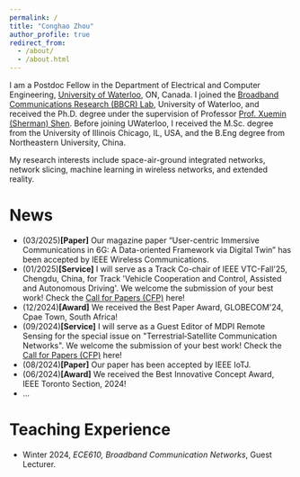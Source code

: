 ```yaml
---
permalink: /
title: "Conghao Zhou"
author_profile: true
redirect_from: 
  - /about/
  - /about.html
---
```

I am a Postdoc Fellow in the Department of Electrical and Computer Engineering, [University of Waterloo](https://uwaterloo.ca/), ON, Canada. I joined the [Broadband Communications Research (BBCR) Lab](https://uwaterloo.ca/broadband-communications-research-lab/), University of Waterloo, and received the Ph.D. degree under the supervision of Professor [Prof. Xuemin (Sherman) Shen](https://uwaterloo.ca/scholar/sshen). Before joining UWaterloo, I received the M.Sc. degree from the University of Illinois Chicago, IL, USA, and the B.Eng degree from Northeastern University, China.

My research interests include space-air-ground integrated networks, network slicing, machine learning in wireless networks, and extended reality.

News
======
* (03/2025)**[Paper]** Our magazine paper “User-centric Immersive Communications in 6G: A Data-oriented Framework via Digital Twin” has been accepted by IEEE Wireless Communications.
* (01/2025)**[Service]** I will serve as a Track Co-chair of IEEE VTC-Fall'25, Chengdu, China, for Track 'Vehicle Cooperation and Control, Assisted and Autonomous Driving'. We welcome the submission of your best work! Check the [Call for Papers (CFP)](https://events.vtsociety.org/vtc2025-fall/authors/call-for-papers-2/) here!
* (12/2024)**[Award]** We received the Best Paper Award, GLOBECOM'24, Cpae Town, South Africa!
* (09/2024)**[Service]** I will serve as a Guest Editor of MDPI Remote Sensing for the special issue on "Terrestrial‑Satellite Communication Networks". We welcome the submission of your best work! Check the [Call for Papers (CFP)](https://www.mdpi.com/journal/remotesensing/special_issues/003O5W5HIT) here!
* (08/2024)**[Paper]** Our paper has been accepted by IEEE IoTJ.
* (06/2024)**[Award]** We received the Best Innovative Concept Award, IEEE Toronto Section, 2024!
* ...


<!-- Publications
======
* **From One Thousand Pages of Specification to Unveiling Hidden Bugs:** *Large Language Model Assisted Fuzzing of Matter IoT Devices*  
**Xiaoyue Ma**, Lannan Luo, Qiang Zeng.    
*Security'24*, Philadelphia, USA, Aug. 2024


* **No More Companion Apps Hacking but One Dongle:** *Hub-Based Blackbox Fuzzing of IoT Firmware*  
**Xiaoyue Ma**, Qiang Zeng, Haotian Chi, Lannan Luo  
*MobiSys'23*, Helsinki, Finland, June. 2023    
\>\>[PDF]

<!-- Awards/Honors
======
* Best Paper Award, IEEE Globecom 2024.
* Best Innovative Concept Award, IEEE Toronto Section, 2024
* Best Paper Award, IEEE PIMRC 2023 
* Jon W. Mark Graduate Scholarship in Communication, University of Waterloo, 2021

<!-- Academic Service
======
### Reviewer of Refereed Journals
* IEEE Journal on Selected Areas in Communications (JSAC)
* IEEE/ACM Transactions on Networking (TON)
* IEEE Transactions on Wireless Communications (TWC)
* IEEE Transactions on Mobile Computing (TMC)
* IEEE Transactions on Cognitive Communications and Networking (TCCN)
* IEEE Internet of Things Journal (IoTJ)
* IEEE Transactions on Industrial Informatics (TII)
* IEEE Transactions on Intelligent Transportation Systems (TITS) 

### TPC of Refereed Conferences
* **SenSys'24 Workshop**: ACM Conference on Embedded Networked Sensor Systems Workshop
* **GLOBECOM**: IEEE Global Communications Conference
* **ICCC**: IEEE/CIC International Conference on Communications in China
* **INFOCOM'24 Workshop**: IEEE International Conference on Computer Communications Workshop -->

Teaching Experience
======
* Winter 2024, *ECE610, Broadband Communication Networks*, Guest Lecturer.


